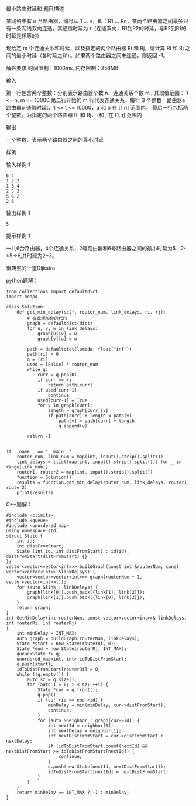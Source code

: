 最小路由时延和  题目描述

某网络中有 n 台路由器，编号从 1 … n，即：R1 … Rn，某两个路由器之间最多只有一条网线双向连通，其通信时延为 t（连通双向，R1到R2的时延，与R2到R1的时延是相等的）

现给定 m 个连通关系和时延，以及指定的两个路由器 Ri 和 Rj，请计算 Ri 和 Rj 之间的最小时延（各时延之和）。如果两个路由器之间未连通，则返回 -1。

解答要求
时间限制：1000ms, 内存限制：256MB

输入

第一行包含两个整数：分别表示路由器个数 n、连通关系个数 m , 其取值范围： 1 <= n, m <= 10000
第二行开始的 m 行代表连通关系，每行 3 个整数：路由器a 路由器b 通信时延t，1 <= t <= 10000，a 和 b 在 [1,n] 范围内。
最后一行包括两个整数，为指定的两个路由器 Ri 和 Rj，i 和 j 在 [1,n] 范围内

输出

一个整数，表示两个路由器之间的最小时延

样例

  输入样例 1 

    6 4
    1 2 2
    1 3 4
    2 5 3
    5 6 2
    2 6
  输出样例 1

    5
    
  提示样例 1
  
  一共6台路由器，4个连通关系，2号路由器和6号路由器之间的最小时延为5：2->5->6,其时延为2+3。

很典型的一道Dijkstra  

python题解：

    from collections import defaultdict
    import heapq
    
    class Solution:
        def get_min_delay(self, router_num, link_delays, ri, rj):
            # 在此添加你的代码
            graph = defaultdict(dict)
            for u, v, w in link_delays:
                graph[u][v] = w
                graph[v][u] = w
    
            path = defaultdict(lambda: float("inf"))
            path[ri] = 0
            q = [ri]
            used = [False] * router_num
            while q:
                curr = q.pop(0)
                if curr == rj:
                    return path[curr]
                if used[curr-1]:
                    continue
                used[curr-1] = True
                for v in graph[curr]:
                    length = graph[curr][v]
                    if path[curr] + length < path[v]:
                        path[v] = path[curr] + length
                        q.append(v)
    
            return -1
    
    
    if __name__ == "__main__":
        router_num, link_num = map(int, input().strip().split())
        link_delays = [list(map(int, input().strip().split())) for _ in range(link_num)]
        router1, router2 = map(int, input().strip().split())
        function = Solution()
        results = function.get_min_delay(router_num, link_delays, router1, router2)
        print(results)

C++题解：

    #include <climits>
    #include <queue>
    #include <unordered_map>
    using namespace std;
    struct State {
        int id;
        int distFromStart;
        State (int id, int distFromStart) : id(id), distFromStart(distFromStart) {}
    };
    vector<vector<vector<int>>> buildGraph(const int &routerNum, const vector<vector<int>> &linkDelays) {
        vector<vector<vector<int>>> graph(routerNum + 1, vector<vector<int>>());
        for (auto &link : linkDelays) {
            graph[link[0]].push_back({link[1], link[2]});
            graph[link[1]].push_back({link[0], link[2]});
        }
        return graph;
    }
    int GetMinDelay(int routerNum, const vector<vector<int>>& linkDelays, int routerRi, int routerRj)
    {
        int minDelay = INT_MAX;
        auto graph = buildGraph(routerNum, linkDelays);
        State *start = new State(routerRi, 0);
        State *end = new State(routerRj, INT_MAX);
        queue<State *> q;
        unordered_map<int, int> idToDistFromStart;
        q.push(start);
        idToDistFromStart[routerRi] = 0;
        while (!q.empty()) {
            auto sz = q.size();
            for (auto i = 0; i < sz; ++i) {
                State *cur = q.front();
                q.pop();
                if (cur->id == end->id) {
                    minDelay = min(minDelay, cur->distFromStart);
                    continue;
                }
                for (auto &neighbor : graph[cur->id]) {
                    int nextId = neighbor[0];
                    int nextDelay = neighbor[1];
                    int nextDistFromStart = cur->distFromStart + nextDelay;
                    if (idToDistFromStart.count(nextId) && nextDistFromStart >= idToDistFromStart[nextId]) {
                        continue;
                    }
                    q.push(new State(nextId, nextDistFromStart));
                    idToDistFromStart[nextId] = nextDistFromStart;
                }
            }
        }
        return minDelay == INT_MAX ? -1 : minDelay;
    }
